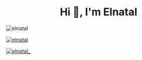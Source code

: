<h1 align="center">Hi 👋, I'm Elnatal</h1>

<p align="left"> <img src="https://komarev.com/ghpvc/?username=elnatal&label=Profile%20views&color=0e75b6&style=flat" alt="elnatal" /> </p>

<p align="left"> <a href="https://github.com/ryo-ma/github-profile-trophy"><img src="https://github-profile-trophy.vercel.app/?username=elnatal" alt="elnatal" /></a> </p>

<p align="left"> <a href="https://twitter.com/elnatal_" target="blank"><img src="https://img.shields.io/twitter/follow/elnatal_?logo=twitter&style=for-the-badge" alt="elnatal_" /></a> </p>
